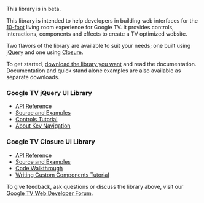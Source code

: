 This library is in beta.

This library is intended to help developers in building web interfaces for the [10-foot](http://en.wikipedia.org/wiki/10-foot_user_interface) living room experience for Google TV. It provides controls, interactions, components and effects to create a TV optimized website.

Two flavors of the library are available to suit your needs; one built using [jQuery](http://jquery.com/) and one using [Closure](http://code.google.com/closure/library/).

To get started, [download the library you want](https://code.google.com/p/gtv-ui-lib/downloads/list) and read the documentation. Documentation and quick stand alone examples are also available as separate downloads.

### Google TV jQuery UI Library ###
  * [API Reference](https://code.google.com/p/gtv-ui-lib/downloads/detail?name=gtv-jquery-lib-docs.zip)
  * [Source and Examples](https://code.google.com/p/gtv-ui-lib/downloads/detail?name=gtv-jquery-lib_2011-02-03.zip)
  * [Controls Tutorial](http://code.google.com/tv/web/lib/jquery/controls-tutorial.html)
  * [About Key Navigation](http://code.google.com/tv/web/lib/jquery/keycontroller.html)

### Google TV Closure UI Library ###
  * [API Reference](https://code.google.com/p/gtv-ui-lib/downloads/detail?name=gtv-closure-lib-docs.zip)
  * [Source and Examples](https://code.google.com/p/gtv-ui-lib/downloads/detail?name=gtv-closure-lib_2011-02-03.zip)
  * [Code Walkthrough](https://code.google.com/p/gtv-ui-lib/wiki/ClosureCodeWalk)
  * [Writing Custom Components Tutorial](https://code.google.com/p/gtv-ui-lib/wiki/ClosureWritingCustomComponent)


To give feedback, ask questions or discuss the library above, visit our [Google TV Web Developer Forum](http://code.google.com/tv/web/forum/forum.html).